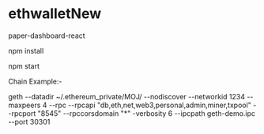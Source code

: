 # ethwalletNew

paper-dashboard-react

npm install

npm start

Chain Example:-

geth --datadir ~/.ethereum_private/MOJ/ --nodiscover --networkid 1234 --maxpeers 4 --rpc --rpcapi "db,eth,net,web3,personal,admin,miner,txpool" --rpcport "8545" --rpccorsdomain "*" -verbosity 6 --ipcpath geth-demo.ipc --port 30301
